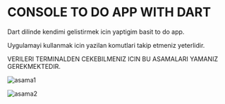 # CONSOLE TO DO APP WITH DART

Dart dilinde kendimi gelistirmek icin yaptigim basit to do app.

Uygulamayi kullanmak icin yazilan komutlari takip etmeniz yeterlidir.

VERILERI TERMINALDEN CEKEBILMENIZ ICIN BU ASAMALARI YAMANIZ GEREKMEKTEDIR.

![asama1](https://user-images.githubusercontent.com/102539316/216486164-5c1fc1ca-0464-42a9-a61f-7e613e1457f0.png)

![asama2](https://user-images.githubusercontent.com/102539316/216486203-132a14de-5d21-4bdf-a7cf-d2cda8196c76.png)
